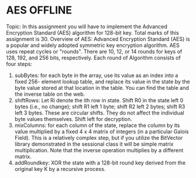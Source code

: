 # AES OFFLINE

Topic:
In this assignment you will have to implement the Advanced Encryption Standard (AES)
algorithm for 128-bit key. Total marks of this assignment is 30.
Overview of AES:
Advanced Encryption Standard (AES) is a popular and widely adopted symmetric key
encryption algorithm.
AES uses repeat cycles or "rounds". There are 10, 12, or 14 rounds for keys of 128, 192,
and 256 bits, respectively.
Each round of Algorithm consists of four steps:

1. subBytes: for each byte in the array, use its value as an index into a fixed 256-
   element lookup table, and replace its value in the state by the byte value stored at
   that location in the table. You can find the table and the inverse table on the web.
2. shiftRows: Let Ri denote the ith row in state. Shift R0 in the state left 0 bytes (i.e.,
   no change); shift R1 left 1 byte; shift R2 left 2 bytes; shift R3 left 3 bytes. These
   are circular shifts. They do not affect the individual byte values themselves. Shift
   left for decryption.
3. mixColumns: for each column of the state, replace the column by its value
   multiplied by a fixed 4 x 4 matrix of integers (in a particular Galois Field). This is
   a relatively complex step, but if you utilize the BitVector library demonstrated in
   the sessional class it will be simple matrix multiplication. Note that the inverse
   operation multiplies by a different matrix.
4. addRoundkey: XOR the state with a 128-bit round key derived from the original
   key K by a recursive process.
